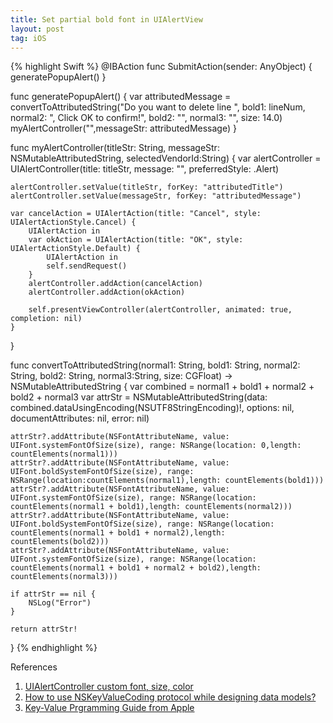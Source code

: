 ```yaml
---
title: Set partial bold font in UIAlertView
layout: post
tag: iOS
---
```


{% highlight Swift %}
@IBAction func SubmitAction(sender: AnyObject) { 
    generatePopupAlert() 
}

func generatePopupAlert() { 
    var attributedMessage = convertToAttributedString("Do you want to delete line ", bold1: lineNum, normal2: ", Click OK to confirm!", bold2: "", normal3: "", size: 14.0) 
    myAlertController("",messageStr: attributedMessage) 
}

func myAlertController(titleStr: String, messageStr: NSMutableAttributedString, selectedVendorId:String) { 
    var alertController = UIAlertController(title: titleStr, message: "", preferredStyle: .Alert)

    alertController.setValue(titleStr, forKey: "attributedTitle")
    alertController.setValue(messageStr, forKey: "attributedMessage")

    var cancelAction = UIAlertAction(title: "Cancel", style: UIAlertActionStyle.Cancel) {
        UIAlertAction in
        var okAction = UIAlertAction(title: "OK", style: UIAlertActionStyle.Default) {
            UIAlertAction in
            self.sendRequest()
        }
        alertController.addAction(cancelAction)
        alertController.addAction(okAction)

        self.presentViewController(alertController, animated: true, completion: nil) 
    }
}

func convertToAttributedString(normal1: String, bold1: String, normal2: String, bold2: String, normal3:String, size: CGFloat) -> NSMutableAttributedString { 
    var combined = normal1 + bold1 + normal2 + bold2 + normal3 
    var attrStr = NSMutableAttributedString(data: combined.dataUsingEncoding(NSUTF8StringEncoding)!, options: nil, documentAttributes: nil, error: nil) 
    
    attrStr?.addAttribute(NSFontAttributeName, value: UIFont.systemFontOfSize(size), range: NSRange(location: 0,length: countElements(normal1)))
    attrStr?.addAttribute(NSFontAttributeName, value: UIFont.boldSystemFontOfSize(size), range: NSRange(location:countElements(normal1),length: countElements(bold1)))
    attrStr?.addAttribute(NSFontAttributeName, value: UIFont.systemFontOfSize(size), range: NSRange(location: countElements(normal1 + bold1),length: countElements(normal2)))
    attrStr?.addAttribute(NSFontAttributeName, value: UIFont.boldSystemFontOfSize(size), range: NSRange(location: countElements(normal1 + bold1 + normal2),length: countElements(bold2)))
    attrStr?.addAttribute(NSFontAttributeName, value: UIFont.systemFontOfSize(size), range: NSRange(location: countElements(normal1 + bold1 + normal2 + bold2),length: countElements(normal3)))

    if attrStr == nil {
        NSLog("Error")
    }
    
    return attrStr! 
}
{% endhighlight %}

References      
1. [UIAlertController custom font, size, color](http://stackoverflow.com/questions/26460706/uialertcontroller-custom-font-size-color)       
2. [How to use NSKeyValueCoding protocol while designing data models?](http://stackoverflow.com/questions/14940514/how-to-use-nskeyvaluecoding-protocol-while-designing-data-models)       
3. [Key-Value Prgramming Guide from Apple](https://developer.apple.com/library/ios/documentation/Cocoa/Conceptual/KeyValueCoding/Articles/KeyValueCoding.html)  